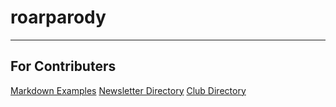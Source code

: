 # roarparody

---
## For Contributers 

[Markdown Examples](/mdexamples/)
[Newsletter Directory](/src/content/blog/)
[Club Directory](/src/content/clubs/)